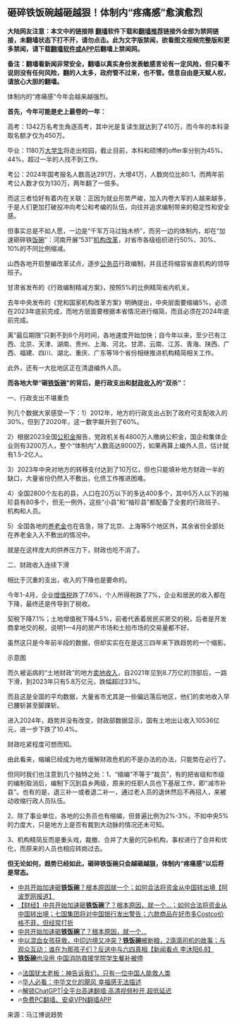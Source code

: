  <!-- 面包屑导航 --> <h2>砸碎铁饭碗越砸越狠！体制内“疼痛感”愈演愈烈</h2> <p class="notice"><b>大陆网友注意：本文中的链接除 <a href="https://github.com/bannedbook/fanqiang" >翻墙</a>软件下载和<a href="https://github.com/killgcd/justmysocks/blob/master/README.md">翻墙推荐</a>链接外全部为禁网链接，未翻墙状态下打不开，请勿点击。此为文字版禁闻，欲看图文视频完整版和更多禁闻，请下载<a href="https://github.com/bannedbook/fanqiang">翻墙软件或APP</a>后翻墙上禁闻网。</p><p>备注：翻墙看新闻非常安全，翻墙以真实身份发表敏感言论有一定风险，但只看不说则没有任何风险，翻的人太多，政府管不过来，也不管。信息自由是天赋人权，请放心大胆的翻墙。</b></p>  <div class="entry"> <p>体制内的“疼痛感”今年会越来越强烈。</p> <p><strong>首先，今年可能是史上最卷的一年：</strong></p> <p>高考：1342万名考生角逐高考，其中光是复读生就达到了410万，而今年的本科录取名额才仅为450万。</p> <p>毕业：1180万<a href="https://www.bannedbook.org/bnews/tag/%e5%a4%a7%e5%ad%a6%e7%94%9f/" class="st_tag internal_tag" rel="tag" title="标签 大学生 下的日志">大学生</a>将走出校园，截止目前，本科和硕博的offer率分别为45%、44%，超过一半的人找不到工作。</p> <p>考公：2024年国考报名人数高达291万，大增41万，人数岗位比80:1，而两年前考公人数才仅为130万，两年翻了一倍多。</p> <p>而这三者恰好有着内在关联：正因为就业形势严峻，加入内卷大军的人越来越多，于是人们更加打破投冲向考公和考编的队伍，向往并追求编制带来的稳定性和安全感。</p> <p>但事实总是不如人愿，一边是“千军万马过独木桥”，而另一边的体制内，却在“加速砸碎铁<span class='wp_keywordlink'><a href="https://www.bannedbook.org/forum11/topic308.html" title="禁片：饭碗是党给的吗？" target="_blank">饭碗</a></span>”：河南开展“531”<a href="https://www.bannedbook.org/bnews/tag/%E6%9C%BA%E6%9E%84%E6%94%B9%E9%9D%A9/" class="st_tag internal_tag" rel="tag" title="标签 机构改革 下的日志">机构改革</a>，对省市各级组织进行50%、30%、10%的不同比例缩减。</p> <p>山西各地开启整编改革试点，逐步<a href="https://www.bannedbook.org/bnews/tag/%e5%85%ac%e5%8a%a1%e5%91%98/" class="st_tag internal_tag" rel="tag" title="标签 公务员 下的日志">公务员</a>行政编制，并且还将缩容省直机构的领导班子。</p> <p>甘肃省发布的《行政编制精减方案》，按照5%的比例精简省内机关。</p>  <p>去年中央发布的《党和国家机构改革方案》明确提出，中央层面要缩编5%，必须在2023年底前完成，而地方层面要根据本省情况进行缩简，而且必须在2024年底前完成。</p> <p>离“最后期限”只剩不到6个月时间，各地速度开始加快；自今年以来，至少已有江西、北京、天津、湖南、贵州、上海、河北、甘肃、云南、江苏、青海、陕西、广西、福建、四川、湖北、重庆、广东等18个省份相继推进机构精简相关工作。</p> <p>此外，还有一大批地区正在清退编外人员。</p> <p><strong>而各地大举“砸<a href="https://www.bannedbook.org/bnews/tag/%E9%93%81%E9%A5%AD%E7%A2%97/" class="st_tag internal_tag" rel="tag" title="标签 铁饭碗 下的日志">铁饭碗</a>”的背后，是行政支出和<a href="https://www.bannedbook.org/bnews/tag/%E8%B4%A2%E6%94%BF%E6%94%B6%E5%85%A5/" class="st_tag internal_tag" rel="tag" title="标签 财政收入 下的日志">财政收入</a>的“双杀”：</strong></p> <p>一、行政支出不堪重负</p> <p>列几个数据大家感受一下：1）2012年，地方的行政支出占到了政府可支配收入的30%，但到了2020年，这一数字飙升到了60%。</p> <p>2）根据2023全国<a href="https://www.bannedbook.org/bnews/tag/%E5%85%AC%E7%A7%AF%E9%87%91/" class="st_tag internal_tag" rel="tag" title="标签 公积金 下的日志">公积金</a>报告，党政机关有4800万人缴纳公积金，国企和集体企业则有3200万人，整个“体制内”人数高达8000万，如果再算上编外人员，估计就有1.5-2亿人。</p> <p>3）2023年中央对地方的转移支付达到了10万亿，但也只能填补地方财政一半的缺口，大量省份仍然入不敷出，化债工作推进困难。</p> <p>4）全国2800个左右的县，人口在20万以下的多达400多个，其中5万人以下的袖珍县有80多个，但无一例外，这些“小县”和“袖珍县”都配备了全套的行政班子、机构和人员。</p>  <p>5）全国各地的<a href="https://www.bannedbook.org/bnews/tag/%e5%85%bb%e8%80%81%e9%87%91/" class="st_tag internal_tag" rel="tag" title="标签 养老金 下的日志">养老金</a>也在告急，除了北京、上海等5个地区外，其余省份全部处在养老金入入不敷出的情况中。</p> <p>就是在这样庞大的供养压力下，财政也吃不消了。</p> <p>二、财政收入连续下滑</p> <p>相比于沉重的支出，收入的下降也是要命的。</p> <p>今年1-4月，企业<a href="https://www.bannedbook.org/bnews/tag/%E5%A2%9E%E5%80%BC%E7%A8%8E/" class="st_tag internal_tag" rel="tag" title="标签 增值税 下的日志">增值税</a>跌了7.6%，个人所得税跌了7%，企业和居民的收入都在下降，最终还是传导到了税收。</p> <p>契税下降7.1%；土地增值税下降4.5%，前者代表着居民买房交的税，后者是开发商拿地交的税，说明1—4月的房产市场和土拍市场的交易量都不好。</p> <p>虽然这只是今年前半段的数据，但却实实在在是这三四年来下跌趋势的一个缩影。</p> <p>示意图</p> <p>而久被诟病的“土地财政”的地方<a href="https://www.bannedbook.org/bnews/tag/%e5%8d%96%e5%9c%b0%e6%94%b6%e5%85%a5/" class="st_tag internal_tag" rel="tag" title="标签 卖地收入 下的日志">卖地收入</a>，自2021年见到8.7万亿的顶部后，一路下滑，到2023年只有5.8万亿元，跌幅超过33%。</p>  <p>而且这是全国的平均数据，大量省市尤其是一些偏远落后地区，他们的卖地收入早已腰斩甚至脚踝斩。</p> <p>进入2024年，趋势并没有改变，财政部数据显示，国有土地出让收入10536亿元，进一步下跌了10.4%。</p> <p>财政吃紧程度可想而知。</p> <p>由此看来，缩编已经成为地方缓解财政危机的不是办法的办法，只能势在必行了。</p> <p>但同时我们也注意到几个独特之处：1、“缩编”不等于“裁员”，有的把省级和市级的编制取消后，编制下沉到县乡两级，原来的任职人员也下基层工作，即“减市补县”。也有的是，退三补一或者退二补一，通过老人员的退休然后不再招人，来被动收缩行政人员队伍。</p> <p>2、除了事业单位，各地的公务员也有缩编，但普遍比例为2%-3%，不如中央5%的力度大，只是地方上是否有裁到大动脉的情况还未可知。</p> <p>3、机构精简反而是重头戏，裁撤、合并了大量的冗杂机构，事权进行了合并和优化，而原来的人员也相应转岗过去。</p> <p><strong>但无论如何，趋势已经如此，砸碎铁饭碗只会越砸越狠，体制内“疼痛感”以后将是常态。</strong></p> <!--<div id="taboola-mid-1"></div>--><ul class='op-related-articles' title='相关阅读'> <li><a href='https://www.bannedbook.org/bnews/topimagenews/20240612/2048802.html' target='_blank'>中共开始加速砸<b>铁饭碗</b>？根本原因就一个；如何合法将资金从中国转出境【阿波罗网报道】</a></li> <li><a href='https://www.bannedbook.org/bnews/bannedvideo/20240610/2048198.html' target='_blank'>【财经】中共开始加速砸<b>铁饭碗</b>了？根本原因，就一个…；如何合法将资金从中国转出境；七国集团将对中国银行发出警告；六款商品在好市多Costco价格不菲，但经常打折</a></li> <li><a href='https://www.bannedbook.org/bnews/topimagenews/20240610/2047985.html' target='_blank'>中共开始加速砸<b>铁饭碗</b>了？根本原因，就一个…</a></li> <li><a href='https://www.bannedbook.org/bnews/sohnews/20240609/2047668.html' target='_blank'>中以混血女孩获救，中印边境又冲突？<b>铁饭碗</b>被断粮，2滴滴司机的故事；与观众互动：谁在为那孩子们？反送中与六四真相【新闻看点 李沐阳6.8】</a></li> <li><a href='https://www.bannedbook.org/bnews/baitai/20240608/2047456.html' target='_blank'><b>铁饭碗</b>也没用 中国消防救援学院学生餐补被停</a></li> </ul> <ul class="texttj"> <li>🔥<a href="https://www.bannedbook.org/bnews/ssgc/20230219/1850782.html" target="_blank">法国犹太老板：神告诉我们，只有一位中国人能救人类</a></li> <li>🔥<a href="https://www.bannedbook.org/bnews/comments/20220220/1694796.html" target="_blank">华人必看：中华文化的飓风 幸福感无法描述</a></li> <li>🔥<a href="https://github.com/bannedbook/fanqiang/wiki/V2ray%E6%9C%BA%E5%9C%BA" target="_blank">解锁ChatGPT|全平台高速翻墙:高清视频秒开,超低延迟</a></li> <li>🔥<a href="https://github.com/bannedbook/fanqiang/wiki/%E7%A6%81%E9%97%BB%E7%BD%91%E5%AE%89%E5%8D%93%E7%BF%BB%E5%A2%99%E6%96%B0%E9%97%BBAPP" target="_blank">免费PC翻墙、安卓VPN翻墙APP</a></li> </ul><p class="src-info">来源：马江博说趋势 </p> <a name='sharetosocial'></a> <div style="margin-bottom:5px;padding-bottom:5px;clear:both"> <div id="archive-pix-1" class="banner-ads"> <!-- AuctionX Display platform tag START --> <div id="27602x728x90x621x_ADSLOT1" clicktrack="%%CLICK_URL_ESC%%"></div>  <!-- AuctionX Display platform tag END --> </div> <div id="archive-pix-2" class="banner-ads"> <!-- AuctionX Display platform tag START --> <div id="27556x300x250x621x_ADSLOT1" clicktrack="%%CLICK_URL_ESC%%" style="margin:0 auto;text-align:center"></div>  <!-- AuctionX Display platform tag END --> </div> </div>  <div id="archive-pix-1" class="banner-ads"> <!-- AuctionX Display platform tag START --> <div id="27603x728x90x621x_ADSLOT1" clicktrack="%%CLICK_URL_ESC%%"></div>  <!-- AuctionX Display platform tag END --> </div> </div><!--END ENTRY--> 